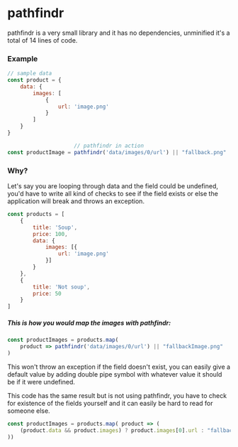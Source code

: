 # pathfindr

pathfindr is a very small library and it has no dependencies, unminified it's a total of 14 lines of code.

### Example

```javascript
// sample data
const product = {
    data: {
        images: [
            {
                url: 'image.png'
            }
        ]
    }
}
```

```javascript
					 // pathfindr in action
const productImage = pathfindr('data/images/0/url') || "fallback.png"
```



### Why? 

Let's say you are looping through data and the field could be undefined, you'd have to write all kind of checks to see if the field exists or else the application will break and throws an exception.

```javascript
const products = [
    {
        title: 'Soup',
        price: 100,
        data: {
            images: [{
                url: 'image.png'
            }]
        }
    },
    {
	    title: 'Not soup',
    	price: 50
    }
]
```

##### This is how you would map the images with pathfindr:

```javascript
const productImages = products.map(
    product => pathfindr('data/images/0/url') || "fallbackImage.png"
)
```

This won't throw an exception if the field doesn't exist, you can easily give a default value by adding double pipe symbol with whatever value it should be if it were undefined.



This code has the same result but is not using pathfindr, you have to check for existence of the fields yourself and it can easily be hard to read for someone else.

```javascript
const productImages = products.map( product => (
	(product.data && product.images) ? product.images[0].url : "fallbackImage.png"
))
```